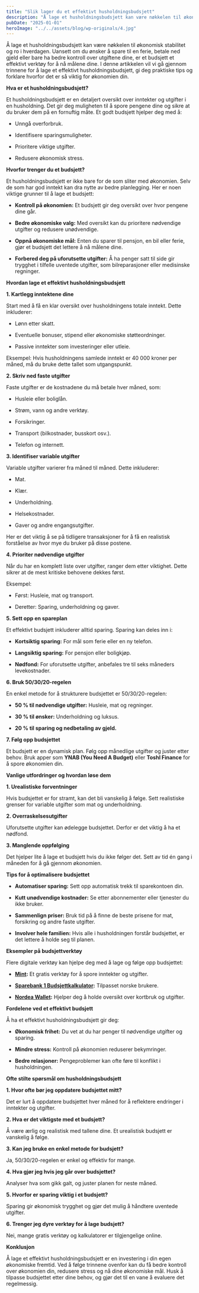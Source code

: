 ```yaml
---
title: "Slik lager du et effektivt husholdningsbudsjett"
description: "Å lage et husholdningsbudsjett kan være nøkkelen til økonomisk stabilitet og ro i hverdagen. Uansett om du ønsker å spare til en ferie, betale ned gjeld eller bare ha bedre kontroll over utgiftene dine, er et budsjett et effektivt verktøy for å nå målene dine. I denne artikkelen vil vi gå gjennom trinnene for å &#8230; Read more"
pubDate: "2025-01-01"
heroImage: "../../assets/blog/wp-originals/4.jpg"
---
```


Å lage et husholdningsbudsjett kan være nøkkelen til økonomisk stabilitet og ro i hverdagen. Uansett om du ønsker å spare til en ferie, betale ned gjeld eller bare ha bedre kontroll over utgiftene dine, er et budsjett et effektivt verktøy for å nå målene dine. I denne artikkelen vil vi gå gjennom trinnene for å lage et effektivt husholdningsbudsjett, gi deg praktiske tips og forklare hvorfor det er så viktig for økonomien din.

**Hva er et husholdningsbudsjett?**

Et husholdningsbudsjett er en detaljert oversikt over inntekter og utgifter i en husholdning. Det gir deg muligheten til å spore pengene dine og sikre at du bruker dem på en fornuftig måte. Et godt budsjett hjelper deg med å:

- Unngå overforbruk.

- Identifisere sparingsmuligheter.

- Prioritere viktige utgifter.

- Redusere økonomisk stress.

**Hvorfor trenger du et budsjett?**

Et husholdningsbudsjett er ikke bare for de som sliter med økonomien. Selv de som har god inntekt kan dra nytte av bedre planlegging. Her er noen viktige grunner til å lage et budsjett:

- **Kontroll på økonomien:** Et budsjett gir deg oversikt over hvor pengene dine går.

- **Bedre økonomiske valg:** Med oversikt kan du prioritere nødvendige utgifter og redusere unødvendige.

- **Oppnå økonomiske mål:** Enten du sparer til pensjon, en bil eller ferie, gjør et budsjett det lettere å nå målene dine.

- **Forbered deg på uforutsette utgifter:** Å ha penger satt til side gir trygghet i tilfelle uventede utgifter, som bilreparasjoner eller medisinske regninger.

**Hvordan lage et effektivt husholdningsbudsjett**

**1. Kartlegg inntektene dine**

Start med å få en klar oversikt over husholdningens totale inntekt. Dette inkluderer:

- Lønn etter skatt.

- Eventuelle bonuser, stipend eller økonomiske støtteordninger.

- Passive inntekter som investeringer eller utleie.

Eksempel: Hvis husholdningens samlede inntekt er 40 000 kroner per måned, må du bruke dette tallet som utgangspunkt.

**2. Skriv ned faste utgifter**

Faste utgifter er de kostnadene du må betale hver måned, som:

- Husleie eller boliglån.

- Strøm, vann og andre verktøy.

- Forsikringer.

- Transport (bilkostnader, busskort osv.).

- Telefon og internett.

**3. Identifiser variable utgifter**

Variable utgifter varierer fra måned til måned. Dette inkluderer:

- Mat.

- Klær.

- Underholdning.

- Helsekostnader.

- Gaver og andre engangsutgifter.

Her er det viktig å se på tidligere transaksjoner for å få en realistisk forståelse av hvor mye du bruker på disse postene.

**4. Prioriter nødvendige utgifter**

Når du har en komplett liste over utgifter, ranger dem etter viktighet. Dette sikrer at de mest kritiske behovene dekkes først.

Eksempel:

- Først: Husleie, mat og transport.

- Deretter: Sparing, underholdning og gaver.

**5. Sett opp en spareplan**

Et effektivt budsjett inkluderer alltid sparing. Sparing kan deles inn i:

- **Kortsiktig sparing:** For mål som ferie eller en ny telefon.

- **Langsiktig sparing:** For pensjon eller boligkjøp.

- **Nødfond:** For uforutsette utgifter, anbefales tre til seks måneders levekostnader.

**6. Bruk 50/30/20-regelen**

En enkel metode for å strukturere budsjettet er 50/30/20-regelen:

- **50 % til nødvendige utgifter:** Husleie, mat og regninger.

- **30 % til ønsker:** Underholdning og luksus.

- **20 % til sparing og nedbetaling av gjeld.**

**7. Følg opp budsjettet**

Et budsjett er en dynamisk plan. Følg opp månedlige utgifter og juster etter behov. Bruk apper som **YNAB (You Need A Budget)** eller **Toshl Finance** for å spore økonomien din.

**Vanlige utfordringer og hvordan løse dem**

**1. Urealistiske forventninger**

Hvis budsjettet er for stramt, kan det bli vanskelig å følge. Sett realistiske grenser for variable utgifter som mat og underholdning.

**2. Overraskelsesutgifter**

Uforutsette utgifter kan ødelegge budsjettet. Derfor er det viktig å ha et nødfond.

**3. Manglende oppfølging**

Det hjelper lite å lage et budsjett hvis du ikke følger det. Sett av tid én gang i måneden for å gå gjennom økonomien.

**Tips for å optimalisere budsjettet**

- **Automatiser sparing:** Sett opp automatisk trekk til sparekontoen din.

- **Kutt unødvendige kostnader:** Se etter abonnementer eller tjenester du ikke bruker.

- **Sammenlign priser:** Bruk tid på å finne de beste prisene for mat, forsikring og andre faste utgifter.

- **Involver hele familien:** Hvis alle i husholdningen forstår budsjettet, er det lettere å holde seg til planen.

**Eksempler på budsjettverktøy**

Flere digitale verktøy kan hjelpe deg med å lage og følge opp budsjettet:

- **[Mint](https://mint.intuit.com):** Et gratis verktøy for å spore inntekter og utgifter.

- **[Sparebank 1 Budsjettkalkulator](https://www.sparebank1.no):** Tilpasset norske brukere.

- **[Nordea Wallet](https://www.nordea.no):** Hjelper deg å holde oversikt over kortbruk og utgifter.

**Fordelene ved et effektivt budsjett**

Å ha et effektivt husholdningsbudsjett gir deg:

- **Økonomisk frihet:** Du vet at du har penger til nødvendige utgifter og sparing.

- **Mindre stress:** Kontroll på økonomien reduserer bekymringer.

- **Bedre relasjoner:** Pengeproblemer kan ofte føre til konflikt i husholdningen.

**Ofte stilte spørsmål om husholdningsbudsjett**

**1. Hvor ofte bør jeg oppdatere budsjettet mitt?**

Det er lurt å oppdatere budsjettet hver måned for å reflektere endringer i inntekter og utgifter.

**2. Hva er det viktigste med et budsjett?**

Å være ærlig og realistisk med tallene dine. Et urealistisk budsjett er vanskelig å følge.

**3. Kan jeg bruke en enkel metode for budsjett?**

Ja, 50/30/20-regelen er enkel og effektiv for mange.

**4. Hva gjør jeg hvis jeg går over budsjettet?**

Analyser hva som gikk galt, og juster planen for neste måned.

**5. Hvorfor er sparing viktig i et budsjett?**

Sparing gir økonomisk trygghet og gjør det mulig å håndtere uventede utgifter.

**6. Trenger jeg dyre verktøy for å lage budsjett?**

Nei, mange gratis verktøy og kalkulatorer er tilgjengelige online.

**Konklusjon**

Å lage et effektivt husholdningsbudsjett er en investering i din egen økonomiske fremtid. Ved å følge trinnene ovenfor kan du få bedre kontroll over økonomien din, redusere stress og nå dine økonomiske mål. Husk å tilpasse budsjettet etter dine behov, og gjør det til en vane å evaluere det regelmessig.